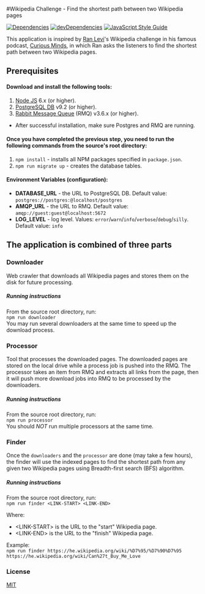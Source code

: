 #Wikipedia Challenge - Find the shortest path between two Wikipedia pages

[![Dependencies][dependencies-image]][dependencies-url]
[![devDependencies][devdependencies-image]][devdependencies-url]
[![JavaScript Style Guide][standard-image]][standard-url]  

This application is inspired by [Ran Levi][ran-levi]'s Wikipedia challenge in his famous podcast, [Curious Minds][cmpod], in which Ran asks the listeners to find the shortest path between two Wikipedia pages.

## Prerequisites
#### Download and install the following tools:
1. [Node JS][node-js] 6.x (or higher).
2. [PostgreSQL DB][postgres] v9.2 (or higher).
3. [Rabbit Message Queue][rmq] (RMQ) v3.6.x (or higher).

* After successful installation, make sure Postgres and RMQ are running.

#### Once you have completed the previous step, you need to run the following commands from the source's root directory:
1. `npm install` - installs all NPM packages specified in `package.json`.
2. `npm run migrate up` - creates the database tables.

#### Environment Variables (configuration):
* __DATABASE_URL__ - the URL to PostgreSQL DB.  Default value: `postgres://postgres:@localhost/postgres`
* __AMQP_URL__ - the URL to RMQ.  Default value: `amqp://guest:guest@localhost:5672`
* __LOG_LEVEL__ - log level.  Values: `error`/`warn`/`info`/`verbose`/`debug`/`silly`.  Default value: `info`

## The application is combined of three parts

### Downloader
Web crawler that downloads all Wikipedia pages and stores them on the disk for future processing.

##### Running instructions
From the source root directory, run:
<br/>`npm run downloader`
<br/>You may run several downloaders at the same time to speed up the download process.

### Processor
Tool that processes the downloaded pages.  The downloaded pages are stored on the local drive while a process job is pushed into the RMQ.  The processor takes an item from RMQ and extracts all links from the page, then it will push more download jobs into RMQ to be processed by the downloaders.

##### Running instructions
From the source root directory, run:
<br/>`npm run processor`
<br/>You should _NOT_ run multiple processors at the same time.

### Finder
Once the `downloaders` and the `processor` are done (may take a few hours), the finder will use the indexed pages to find the shortest path from any given two Wikipedia pages using Breadth-first search (BFS) algorithm.

##### Running instructions
From the source root directory, run:
<br/>`npm run finder <LINK-START> <LINK-END>`

Where:
* \<LINK-START\> is the URL to the "start" Wikipedia page.
* \<LINK-END\> is the URL to the "finish" Wikipedia page.

Example:
<br/>`npm run finder https://he.wikipedia.org/wiki/%D7%95/%D7%90%D7%95 https://he.wikipedia.org/wiki/Can%27t_Buy_Me_Love`

### License
[MIT](https://tldrlegal.com/license/mit-license)

[dependencies-image]: https://david-dm.org/OronNadiv/wikipedia-challenge/status.svg?style=flat-square
[devdependencies-image]: https://david-dm.org/OronNadiv/wikipedia-challenge/dev-status.svg?style=flat-square

[dependencies-url]: https://david-dm.org/OronNadiv/wikipedia-challenge
[devdependencies-url]: https://david-dm.org/OronNadiv/wikipedia-challenge?type=dev

[ran-levi]: http://www.ranlevi.com/
[cmpod]: http://www.cmpod.net/
[node-js]: https://nodejs.org/en/
[postgres]: https://www.postgresql.org/
[rmq]: https://www.rabbitmq.com/

[standard-image]: https://img.shields.io/badge/code%20style-standard-brightgreen.svg
[standard-url]: http://standardjs.com
